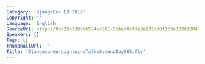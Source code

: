 ```yaml
---
Category: 'DjangoCon EU 2010'
Copyright: ''
Language: 'English'
SourceUrl: http://05d2db1380b6504cc981-8cbed8cf7e3a131cd8f1c3e383d10041.r93.cf2.rackcdn.com/djangocon-eu-2010/Djangoconeu-LightningTalksSecondDay965.flv
Speakers: []
Tags: []
ThumbnailUrl: ''
Title: 'Djangoconeu-LightningTalksSecondDay965.flv'
---
```

